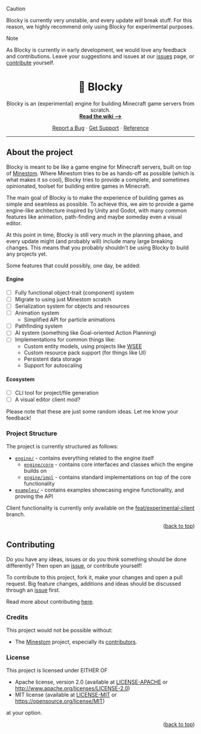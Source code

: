 [Blocky]: https://github.com/Jan-DT/blocky/
[wiki]: https://github.com/Jan-DT/blocky/wiki/
[docs]: https://jan-dt.github.io/blocky/
[new-issue]: https://github.com/Jan-DT/blocky/issues/new/
[support]: https://github.com/Jan-DT/blocky/discussions/
[Minestom]: https://github.com/minestom/Minestom

> [!CAUTION]
> Blocky is currently very unstable, and every update *will* break stuff.
> For this reason, we highly recommend only using Blocky for experimental purposes.

> [!NOTE]
> As Blocky is currently in early development, we would love any feedback and contributions.
> Leave your suggestions and issues at our [issues][new-issue] page, or [contribute](#contributing) yourself.

<div align="center">

# <a name="top"></a>🧱 Blocky

Blocky is an (experimental) engine for building Minecraft game servers from scratch.\
[**Read the wiki ⟶**][wiki]

[Report a Bug][new-issue] ⋅ [Get Support][support] ⋅ [Reference][docs]

</div>

---

## About the project

Blocky is meant to be like a game engine for Minecraft servers, built on top of [Minestom].
Where Minestom tries to be as hands-off as possible (which is what makes it so cool),
Blocky tries to provide a complete, and sometimes opinionated,
toolset for building entire games in Minecraft.

The main goal of Blocky is to make the experience of building games as simple and seamless as possible.
To achieve this, we aim to provide a game engine-like architecture inspired by Unity and Godot,
with many common features like animation, path-finding and maybe someday even a visual editor.

At this point in time, Blocky is still very much in the planning phase,
and every update might (and probably will) include many large breaking changes.
This means that you probably shouldn't be using Blocky to build any projects yet.

Some features that could possibly, one day, be added:

#### Engine
- [ ] Fully functional object-trait (component) system
- [ ] Migrate to using just Minestom scratch
- [ ] Serialization system for objects and resources
- [ ] Animation system
    - Simplified API for particle animations
- [ ] Pathfinding system
- [ ] AI system (something like Goal-oriented Action Planning)
- [ ] Implementations for common things like:
    - Custom entity models, using projects like [WSEE](https://github.com/AtlasEngineCa/WorldSeedEntityEngine)
    - Custom resource pack support (for things like UI)
    - Persistent data storage
    - Support for autoscaling

#### Ecosystem
- [ ] CLI tool for project/file generation
- [ ] A visual editor client mod?

Please note that these are just some random ideas. Let me know your feedback!

### Project Structure

The project is currently structured as follows:

- [`engine/`](./engine) - contains everything related to the engine itself
  - [`engine/core`](./engine/core) - contains core interfaces and classes which the engine builds on
  - [`engine/impl`](./engine/impl) - contains standard implementations on top of the core functionality
- [`examples/`](./examples) - contains examples showcasing engine functionality, and proving the API

Client functionality is currently only available on the [feat/experimental-client](https://github.com/Jan-DT/blocky/tree/feat/experimental-client) branch.

<p align="right">(<a href="#top">back to top</a>)</p>

## Contributing

Do you have any ideas, issues or do you think something should be done differently?
Then open an [issue][new-issue], or contribute yourself!

To contribute to this project, fork it, make your changes and open a pull request.
Big feature changes, additions and ideas should be discussed through an [issue][new-issue] first.

Read more about contributing [here](CONTRIBUTE.md).

### Credits

This project would not be possible without:
- The [Minestom] project, especially its [contributors](https://github.com/Minestom/Minestom/graphs/contributors).

### License

This project is licensed under EITHER OF

- Apache license, version 2.0 (available at [LICENSE-APACHE](./LICENSE-APACHE) or http://www.apache.org/licenses/LICENSE-2.0)
- MIT license (available at [LICENSE-MIT](./LICENSE-MIT) or https://opensource.org/license/MIT)

at your option.

<p align="right">(<a href="#top">back to top</a>)</p>
